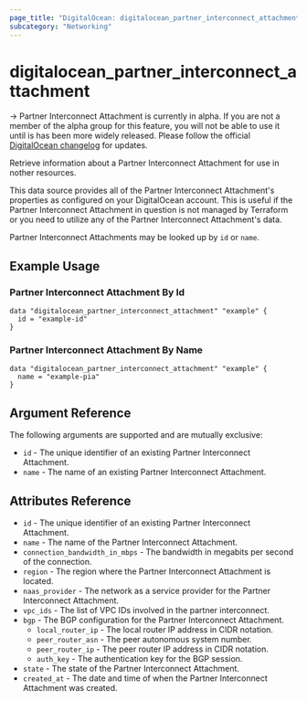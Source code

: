 ```yaml
---
page_title: "DigitalOcean: digitalocean_partner_interconnect_attachment"
subcategory: "Networking"
---
```


# digitalocean_partner_interconnect_attachment

-> Partner Interconnect Attachment is currently in alpha. If you are not a member of the alpha group for this feature, you will not be able to use it until is has been more widely released. Please follow the official [DigitalOcean changelog](https://docs.digitalocean.com/release-notes/) for updates.

Retrieve information about a Partner Interconnect Attachment for use in nother resources.

This data source provides all of the Partner Interconnect Attachment's properties as configured on your
DigitalOcean account. This is useful if the Partner Interconnect Attachment in question is not managed by
Terraform or you need to utilize any of the Partner Interconnect Attachment's data.

Partner Interconnect Attachments may be looked up by `id` or `name`.

## Example Usage

### Partner Interconnect Attachment By Id

```hcl
data "digitalocean_partner_interconnect_attachment" "example" {
  id = "example-id"
}
```

### Partner Interconnect Attachment By Name

```hcl
data "digitalocean_partner_interconnect_attachment" "example" {
  name = "example-pia"
}
```

## Argument Reference

The following arguments are supported and are mutually exclusive:

* `id` - The unique identifier of an existing Partner Interconnect Attachment.
* `name` - The name of an existing Partner Interconnect Attachment.

## Attributes Reference

* `id` - The unique identifier of an existing Partner Interconnect Attachment.
* `name` - The name of the Partner Interconnect Attachment.
* `connection_bandwidth_in_mbps` - The bandwidth in megabits per second of the connection.
* `region` - The region where the Partner Interconnect Attachment is located.
* `naas_provider` - The network as a service provider for the Partner Interconnect Attachment.
* `vpc_ids` - The list of VPC IDs involved in the partner interconnect.
* `bgp` - The BGP configuration for the Partner Interconnect Attachment.
    * `local_router_ip` - The local router IP address in CIDR notation.
    * `peer_router_asn` - The peer autonomous system number.
    * `peer_router_ip` - The peer router IP address in CIDR notation.
    * `auth_key` - The authentication key for the BGP session.
* `state` - The state of the Partner Interconnect Attachment.
* `created_at` - The date and time of when the Partner Interconnect Attachment was created.
